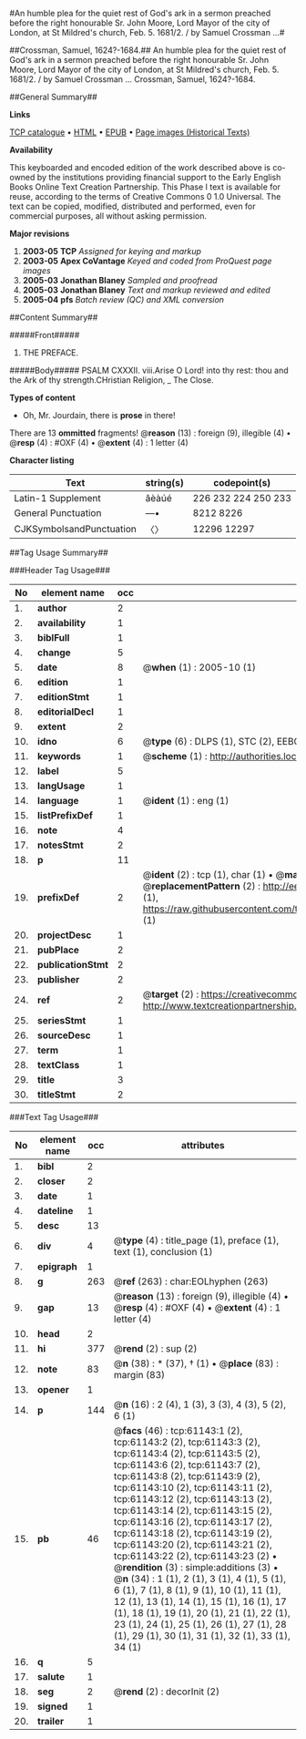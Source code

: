 #An humble plea for the quiet rest of God's ark in a sermon preached before the right honourable Sr. John Moore, Lord Mayor of the city of London, at St Mildred's church, Feb. 5. 1681/2. / by Samuel Crossman ...#

##Crossman, Samuel, 1624?-1684.##
An humble plea for the quiet rest of God's ark in a sermon preached before the right honourable Sr. John Moore, Lord Mayor of the city of London, at St Mildred's church, Feb. 5. 1681/2. / by Samuel Crossman ...
Crossman, Samuel, 1624?-1684.

##General Summary##

**Links**

[TCP catalogue](http://www.ota.ox.ac.uk/tcp/)  • 
[HTML](http://tei.it.ox.ac.uk/tcp/Texts-HTML/free/A35/A35179.html)  • 
[EPUB](http://tei.it.ox.ac.uk/tcp/Texts-EPUB/free/A35/A35179.epub) • 
[Page images (Historical Texts)](https://data.historicaltexts.jisc.ac.uk/view?pubId=eebo-12395425e&pageId=eebo-12395425e-61143-1)

**Availability**

This keyboarded and encoded edition of the
	       work described above is co-owned by the institutions
	       providing financial support to the Early English Books
	       Online Text Creation Partnership. This Phase I text is
	       available for reuse, according to the terms of Creative
	       Commons 0 1.0 Universal. The text can be copied,
	       modified, distributed and performed, even for
	       commercial purposes, all without asking permission.

**Major revisions**

1. __2003-05__ __TCP__ *Assigned for keying and markup*
1. __2003-05__ __Apex CoVantage__ *Keyed and coded from ProQuest page images*
1. __2005-03__ __Jonathan Blaney__ *Sampled and proofread*
1. __2005-03__ __Jonathan Blaney__ *Text and markup reviewed and edited*
1. __2005-04__ __pfs__ *Batch review (QC) and XML conversion*

##Content Summary##

#####Front#####

1. THE PREFACE.

#####Body#####
PSALM CXXXII. viii.Arise O Lord! into thy rest: thou and the Ark of thy strength.CHristian Religion,
    _ The Close.

**Types of content**

  * Oh, Mr. Jourdain, there is **prose** in there!

There are 13 **ommitted** fragments! 
 @__reason__ (13) : foreign (9), illegible (4)  •  @__resp__ (4) : #OXF (4)  •  @__extent__ (4) : 1 letter (4)

**Character listing**


|Text|string(s)|codepoint(s)|
|---|---|---|
|Latin-1 Supplement|âèàúé|226 232 224 250 233|
|General Punctuation|—•|8212 8226|
|CJKSymbolsandPunctuation|〈〉|12296 12297|

##Tag Usage Summary##

###Header Tag Usage###

|No|element name|occ|attributes|
|---|---|---|---|
|1.|__author__|2||
|2.|__availability__|1||
|3.|__biblFull__|1||
|4.|__change__|5||
|5.|__date__|8| @__when__ (1) : 2005-10 (1)|
|6.|__edition__|1||
|7.|__editionStmt__|1||
|8.|__editorialDecl__|1||
|9.|__extent__|2||
|10.|__idno__|6| @__type__ (6) : DLPS (1), STC (2), EEBO-CITATION (1), OCLC (1), VID (1)|
|11.|__keywords__|1| @__scheme__ (1) : http://authorities.loc.gov/ (1)|
|12.|__label__|5||
|13.|__langUsage__|1||
|14.|__language__|1| @__ident__ (1) : eng (1)|
|15.|__listPrefixDef__|1||
|16.|__note__|4||
|17.|__notesStmt__|2||
|18.|__p__|11||
|19.|__prefixDef__|2| @__ident__ (2) : tcp (1), char (1)  •  @__matchPattern__ (2) : ([0-9\-]+):([0-9IVX]+) (1), (.+) (1)  •  @__replacementPattern__ (2) : http://eebo.chadwyck.com/downloadtiff?vid=$1&page=$2 (1), https://raw.githubusercontent.com/textcreationpartnership/Texts/master/tcpchars.xml#$1 (1)|
|20.|__projectDesc__|1||
|21.|__pubPlace__|2||
|22.|__publicationStmt__|2||
|23.|__publisher__|2||
|24.|__ref__|2| @__target__ (2) : https://creativecommons.org/publicdomain/zero/1.0/ (1), http://www.textcreationpartnership.org/docs/. (1)|
|25.|__seriesStmt__|1||
|26.|__sourceDesc__|1||
|27.|__term__|1||
|28.|__textClass__|1||
|29.|__title__|3||
|30.|__titleStmt__|2||


###Text Tag Usage###

|No|element name|occ|attributes|
|---|---|---|---|
|1.|__bibl__|2||
|2.|__closer__|2||
|3.|__date__|1||
|4.|__dateline__|1||
|5.|__desc__|13||
|6.|__div__|4| @__type__ (4) : title_page (1), preface (1), text (1), conclusion (1)|
|7.|__epigraph__|1||
|8.|__g__|263| @__ref__ (263) : char:EOLhyphen (263)|
|9.|__gap__|13| @__reason__ (13) : foreign (9), illegible (4)  •  @__resp__ (4) : #OXF (4)  •  @__extent__ (4) : 1 letter (4)|
|10.|__head__|2||
|11.|__hi__|377| @__rend__ (2) : sup (2)|
|12.|__note__|83| @__n__ (38) : * (37), † (1)  •  @__place__ (83) : margin (83)|
|13.|__opener__|1||
|14.|__p__|144| @__n__ (16) : 2 (4), 1 (3), 3 (3), 4 (3), 5 (2), 6 (1)|
|15.|__pb__|46| @__facs__ (46) : tcp:61143:1 (2), tcp:61143:2 (2), tcp:61143:3 (2), tcp:61143:4 (2), tcp:61143:5 (2), tcp:61143:6 (2), tcp:61143:7 (2), tcp:61143:8 (2), tcp:61143:9 (2), tcp:61143:10 (2), tcp:61143:11 (2), tcp:61143:12 (2), tcp:61143:13 (2), tcp:61143:14 (2), tcp:61143:15 (2), tcp:61143:16 (2), tcp:61143:17 (2), tcp:61143:18 (2), tcp:61143:19 (2), tcp:61143:20 (2), tcp:61143:21 (2), tcp:61143:22 (2), tcp:61143:23 (2)  •  @__rendition__ (3) : simple:additions (3)  •  @__n__ (34) : 1 (1), 2 (1), 3 (1), 4 (1), 5 (1), 6 (1), 7 (1), 8 (1), 9 (1), 10 (1), 11 (1), 12 (1), 13 (1), 14 (1), 15 (1), 16 (1), 17 (1), 18 (1), 19 (1), 20 (1), 21 (1), 22 (1), 23 (1), 24 (1), 25 (1), 26 (1), 27 (1), 28 (1), 29 (1), 30 (1), 31 (1), 32 (1), 33 (1), 34 (1)|
|16.|__q__|5||
|17.|__salute__|1||
|18.|__seg__|2| @__rend__ (2) : decorInit (2)|
|19.|__signed__|1||
|20.|__trailer__|1||
